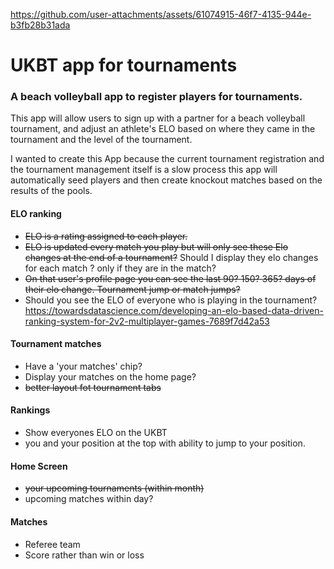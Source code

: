 

https://github.com/user-attachments/assets/61074915-46f7-4135-944e-b3fb28b31ada





UKBT app for tournaments
=======

### A beach volleyball app to register players for tournaments.

This app will allow users to sign up with a partner for a beach volleyball tournament, and adjust an athlete's ELO based on where they came in the tournament and the level of the tournament.

I wanted to create this App because the current tournament registration and the tournament management itself is a slow process this app will automatically seed players and then create knockout matches based on the results of the pools.

#### ELO ranking 
- ~~ELO is a rating assigned to each player.~~
- ~~ELO is updated every match you play but will only see these Elo changes at the end of a tournament?~~ Should I display they elo changes for each match ? only if they are in the match?
- ~~On that user's profile page you can see the last 90? 150? 365? days of their elo change. Tournament jump or match jumps?~~
- Should you see the ELO of everyone who is playing in the tournament?
https://towardsdatascience.com/developing-an-elo-based-data-driven-ranking-system-for-2v2-multiplayer-games-7689f7d42a53

#### Tournament matches
- Have a 'your matches' chip?
- Display your matches on the home page?
- ~~better layout fot tournament tabs~~

#### Rankings
- Show everyones ELO on the UKBT
- you and your position at the top with ability to jump to your position.

#### Home Screen
- ~~your upcoming tournaments (within month)~~
- upcoming matches within day?

#### Matches
- Referee team
- Score rather than win or loss

